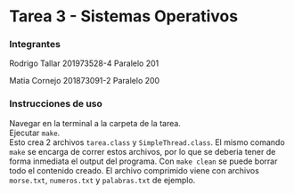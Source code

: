 # Tarea 3 - Sistemas Operativos

### Integrantes

Rodrigo Tallar
201973528-4
Paralelo 201

Matia Cornejo
201873091-2
Paralelo 200

### Instrucciones de uso

Navegar en la terminal a la carpeta de la tarea.  
Ejecutar `make`.  
Esto crea 2 archivos `tarea.class` y `SimpleThread.class`.
El mismo comando `make` se encarga de correr estos archivos, por lo que se deberia tener de forma inmediata el output del programa.
Con `make clean` se puede borrar todo el contenido creado.
El archivo comprimido viene con archivos `morse.txt`, `numeros.txt` y `palabras.txt` de ejemplo.
